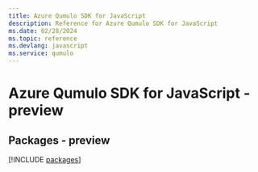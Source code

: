 ```yaml
---
title: Azure Qumulo SDK for JavaScript
description: Reference for Azure Qumulo SDK for JavaScript
ms.date: 02/28/2024
ms.topic: reference
ms.devlang: javascript
ms.service: qumulo
---
```

# Azure Qumulo SDK for JavaScript - preview
## Packages - preview
[!INCLUDE [packages](qumulo-index.md)]